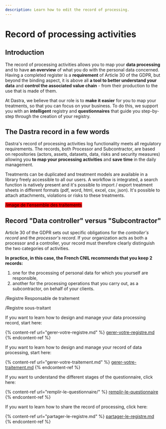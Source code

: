 ```yaml
---
description: Learn how to edit the record of processing.
---
```


# Record of processing activities

## Introduction

The record of processing activities allows you to map your **data processing** and to have **an overview** of what you do with the personal data concerned. Having a completed register is a **requirement** of Article 30 of the GDPR, but beyond the binding aspect, it is above all **a tool to better understand your data** and **control the associated value chain** - from their production to the use that is made of them.

At Dastra, we believe that our role is to **make it easier** for you to map your treatments, so that you can focus on your business. To do this, we support you with an **intelligent** registry and **questionnaires** that guide you step-by-step through the creation of your registry.

## The Dastra record in a few words

Dastra's record of processing activities log functionality meets all regulatory requirements. The records, both Processor and Subcontractor, are based on repositories (actors, assets, datasets, data, risks and security measures) allowing you **to map your processing activities** and **save time** in the daily management.

Treatments can be duplicated and treatment models are available in a library freely accessible to all our users. A workflow is integrated, a search function is natively present and it's possible to import / export treatment sheets in different formats (pdf, word, html, excel, csv, json). It's possible to attach attachments, violations or risks to these treatments.

<mark style="background-color:red;">/image de l'ensemble des traitements</mark>

## Record "Data controller" versus "Subcontractor"

Article 30 of the GDPR sets out specific obligations for the _controller's record_ and the _processor's record_. If your organization acts as both a processor and a controller, your record must therefore clearly distinguish the two categories of activities.

**In practice, in this case, the French CNIL recommends that you keep 2 records:**

1. one for the processing of personal data for which you yourself are responsible,
2. another for the processing operations that you carry out, as a subcontractor, on behalf of your clients.

/Registre Responsable de traitement

/Registre sous-traitant

If you want to learn how to design and manage your data processing record, start here:

{% content-ref url="gerer-votre-registre.md" %}
[gerer-votre-registre.md](gerer-votre-registre.md)
{% endcontent-ref %}

If you want to learn how to design and manage your record of data processing, start here:

{% content-ref url="gerer-votre-traitement.md" %}
[gerer-votre-traitement.md](gerer-votre-traitement.md)
{% endcontent-ref %}

If you want to understand the different stages of the questionnaire, click here:

{% content-ref url="remplir-le-questionnaire/" %}
[remplir-le-questionnaire](remplir-le-questionnaire/)
{% endcontent-ref %}

If you want to learn how to share the record of processing, click here:

{% content-ref url="partager-le-registre.md" %}
[partager-le-registre.md](partager-le-registre.md)
{% endcontent-ref %}

